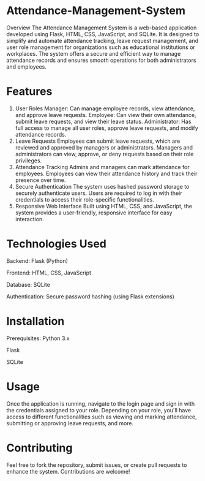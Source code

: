 # Attendance-Management-System
Overview
The Attendance Management System is a web-based application developed using Flask, HTML, CSS, JavaScript, and SQLite. It is designed to simplify and automate attendance tracking, leave request management, and user role management for organizations such as educational institutions or workplaces. The system offers a secure and efficient way to manage attendance records and ensures smooth operations for both administrators and employees.

# Features
1. User Roles
Manager: Can manage employee records, view attendance, and approve leave requests.
Employee: Can view their own attendance, submit leave requests, and view their leave status.
Administrator: Has full access to manage all user roles, approve leave requests, and modify attendance records.
2. Leave Requests
Employees can submit leave requests, which are reviewed and approved by managers or administrators.
Managers and administrators can view, approve, or deny requests based on their role privileges.
3. Attendance Tracking
Admins and managers can mark attendance for employees.
Employees can view their attendance history and track their presence over time.
4. Secure Authentication
The system uses hashed password storage to securely authenticate users.
Users are required to log in with their credentials to access their role-specific functionalities.
5. Responsive Web Interface
Built using HTML, CSS, and JavaScript, the system provides a user-friendly, responsive interface for easy interaction.

# Technologies Used
Backend: Flask (Python)

Frontend: HTML, CSS, JavaScript

Database: SQLite

Authentication: Secure password hashing (using Flask extensions)

# Installation
Prerequisites:
Python 3.x

Flask

SQLite

# Usage
Once the application is running, navigate to the login page and sign in with the credentials assigned to your role. Depending on your role, you'll have access to different functionalities such as viewing and marking attendance, submitting or approving leave requests, and more.

# Contributing
Feel free to fork the repository, submit issues, or create pull requests to enhance the system. Contributions are welcome!
